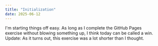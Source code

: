 ```yaml
---
title: "Initialization"
date: 2025-06-12
---
```

I'm starting things off easy. As long as I complete the GitHub Pages exercise without blowing something up,
I think today can be called a win. 
Update: As it turns out, this exercise was a lot shorter than I thought. 
